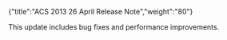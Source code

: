 {"title":"ACS 2013 26 April Release Note","weight":"80"} 

This update includes bug fixes and performance improvements.